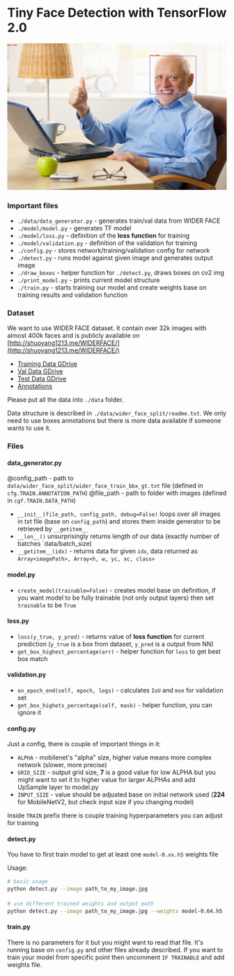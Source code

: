 # Tiny Face Detection with TensorFlow 2.0

![alt text][image]

### Important files

- `./data/data_generator.py` - generates train/val data from WIDER FACE
- `./model/model.py` - generates TF model
- `./model/loss.py` - definition of the **loss function** for training
- `./model/validation.py` - definition of the validation for training
- `./config.py` - stores network/training/validation config for network
- `./detect.py` - runs model against given image and generates output image
- `./draw_boxes` - helper function for `./detect.py`, draws boxes on cv2 img
- `./print_model.py` - prints current model structure
- `./train.py` - starts training our model and create weights base on training results and validation function

### Dataset

We want to use WIDER FACE dataset. It contain over 32k images with almost 400k faces and is publicly available on
[http://shuoyang1213.me/WIDERFACE/](http://shuoyang1213.me/WIDERFACE/)

- [Training Data GDrive](https://drive.google.com/file/d/0B6eKvaijfFUDQUUwd21EckhUbWs/view?usp=sharing)
- [Val Data GDrive](https://drive.google.com/file/d/0B6eKvaijfFUDd3dIRmpvSk8tLUk/view?usp=sharing)
- [Test Data GDrive](https://drive.google.com/file/d/0B6eKvaijfFUDbW4tdGpaYjgzZkU/view?usp=sharing)
- [Annotations](http://mmlab.ie.cuhk.edu.hk/projects/WIDERFace/support/bbx_annotation/wider_face_split.zip)

Please put all the data into `./data` folder.

Data structure is described in `./data/wider_face_split/readme.txt`. We only need to use boxes annotations but there is more data available if someone wants to use it.

### Files

#### data_generator.py

@config_path - path to `data/wider_face_split/wider_face_train_bbx_gt.txt` file (defined in `cfg.TRAIN.ANNOTATION_PATH`)
@file_path - path to folder with images (defined in `cgf.TRAIN.DATA_PATH`)

- `__init__(file_path, config_path, debug=False)` loops over all images in txt file (base on `config_path`) and stores them inside generator to be retrieved by `__getitem__`
- `__len__()` unsurprisingly returns length of our data (exactly number of batches `data/batch_size)
- `__getitem__(idx)` - returns data for given `idx`, data returned as `Array<imagePath>, Array<h, w, yc, xc, class>`

#### model.py

- `create_model(trainable=False)` - creates model base on definition, if you want model to be fully trainable (not only output layers) then set `trainable` to be `True`

#### loss.py

- `loss(y_true, y_pred)` - returns value of **loss function** for current prediction (`y_true` is a box from dataset, `y_pred` is a output from NN)
- `get_box_highest_percentage(arr)` - helper function for `loss` to get best box match

#### validation.py

- `on_epoch_end(self, epoch, logs)` - calculates `IoU` and `mse` for validation set
- `get_box_highets_percentage(self, mask)` - helper function, you can ignore it

#### config.py

Just a config, there is couple of important things in it:
- `ALPHA` - mobilenet's "alpha" size, higher value means more complex network (slower, more precise)
- `GRID_SIZE` - output grid size, **7** is a good value for low ALPHA but you might want to set it to higher value for larger ALPHAs and add UpSample layer to model.py
- `INPUT_SIZE` - value should be adjusted base on initial network used (**224** for MobileNetV2, but check input size if you changing model)
 
Inside `TRAIN` prefix there is couple training hyperparameters you can adjust for training

#### detect.py

You have to first train model to get at least one `model-0.xx.h5` weights file

Usage:
```bash
# basic usage
python detect.py --image path_to_my_image.jpg

# use different trained weights and output path
python detect.py --image path_to_my_image.jpg --weights model-0.64.h5 --output output_path.jpg
```

#### train.py

There is no parameters for it but you might want to read that file. It's running base on `config.py` and other files already described. If you want to train your model from specific point then uncomment `IF TRAINABLE` and add weights file.


[image]: ./example_output.jpg "Sample Output"